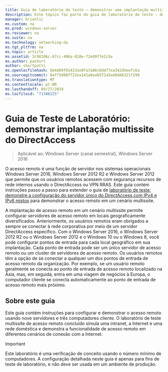 ```yaml
---
title: Guia de laboratório de teste – demonstrar uma implantação multissite do DirectAccess
description: Este tópico faz parte do guia de laboratório de teste – demonstre uma implantação multissite do DirectAccess para o Windows Server 2016
manager: brianlic
ms.custom: na
ms.prod: windows-server
ms.reviewer: na
ms.suite: na
ms.technology: networking-da
ms.tgt_pltfrm: na
ms.topic: article
ms.assetid: 3c98106c-67cc-406a-810e-f2e09f7e2c5e
ms.author: pashort
author: shortpatti
ms.openlocfilehash: bb4d69f914331e8fa7a06c6dd77ea342d5eefc6a
ms.sourcegitcommit: 6aff3d88ff22ea141a6ea6572a5ad8dd6321f199
ms.translationtype: MT
ms.contentlocale: pt-BR
ms.lasthandoff: 09/27/2019
ms.locfileid: "71388225"
---
```

# <a name="test-lab-guide-demonstrate-a-directaccess-multisite-deployment"></a>Guia de Teste de Laboratório: demonstrar implantação multissite do DirectAccess

>Aplicável ao: Windows Server (canal semestral), Windows Server 2016

O acesso remoto é uma função de servidor nos sistemas operacionais Windows Server 2016, Windows Server 2012 R2 e Windows Server 2012 que permite que os usuários remotos acessem com segurança recursos de rede internos usando o DirectAccess ou VPN RRAS. Este guia contém instruções passo a passo para estender o guia de [laboratório de teste: demonstre a configuração do servidor único do DirectAccess com IPv4 e IPv6 mistos](https://go.microsoft.com/fwlink/p/?LinkId=237004) para demonstrar o acesso remoto em um cenário multissite.  
  
A implantação de acesso remoto em um cenário multissite permite configurar servidores de acesso remoto em locais geograficamente diversificados. Anteriormente, os usuários remotos eram obrigados a sempre se conectar à rede corporativa por meio de um servidor DirectAccess específico. Com o Windows Server 2016, o Windows Server 2012 R2 ou o Windows Server 2012 e o Windows 10 ou o Windows 8, você pode configurar pontos de entrada para cada local geográfico em sua implantação. Cada ponto de entrada pode ser um único servidor de acesso remoto ou um cluster de servidores de acesso remoto. Os usuários remotos têm a opção de se conectar a qualquer um dos pontos de entrada de acesso remoto da organização. Por exemplo, se um usuário remoto geralmente se conecta ao ponto de entrada de acesso remoto localizado na Ásia, mas, em seguida, entra em uma viagem de negócios à Europa, o computador cliente se conecta automaticamente ao ponto de entrada de acesso remoto mais próximo.  
  
## <a name="about-this-guide"></a>Sobre este guia  
Este guia contém instruções para configurar e demonstrar o acesso remoto usando nove servidores e três computadores cliente. O laboratório de teste multissite de acesso remoto concluído simula uma intranet, a Internet e uma rede doméstica e demonstra a funcionalidade de acesso remoto em diferentes cenários de conexão com a Internet.  
  
> [!IMPORTANT]  
> Este laboratório é uma verificação de conceito usando o número mínimo de computadores. A configuração detalhada neste guia é apenas para fins de teste de laboratório, e não deve ser usada em um ambiente de produção.  
  


